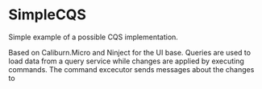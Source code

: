 SimpleCQS
=========

Simple example of a possible CQS implementation.

Based on Caliburn.Micro and Ninject for the UI base.
Queries are used to load data from a query service while changes are applied by executing commands.
The command excecutor sends messages about the changes to 